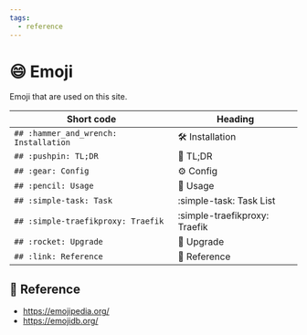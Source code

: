 ```yaml
---
tags:
  - reference
---
```

# :smile: Emoji

Emoji that are used on this site.

| Short code | Heading       |
|------------|---------------|
| `## :hammer_and_wrench: Installation` | :hammer_and_wrench: Installation |
| `## :pushpin: TL;DR` | :pushpin: TL;DR |
| `## :gear: Config`   | :gear: Config |
| `## :pencil: Usage` | :pencil: Usage |
| `## :simple-task: Task` | :simple-task: Task List |
| `## :simple-traefikproxy: Traefik` | :simple-traefikproxy: Traefik |
| `## :rocket: Upgrade` | :rocket: Upgrade |
| `## :link: Reference` | :link: Reference |

## :link: Reference

- <https://emojipedia.org/>
- <https://emojidb.org/>
